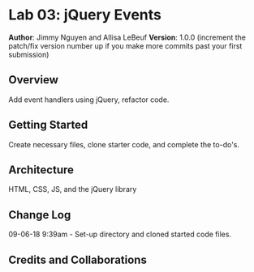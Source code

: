 # Lab 03: jQuery Events

**Author**: Jimmy Nguyen and Allisa LeBeuf
**Version**: 1.0.0 (increment the patch/fix version number up if you make more commits past your first submission)

## Overview
Add event handlers using jQuery, refactor code.

## Getting Started
Create necessary files, clone starter code, and complete the to-do's.

## Architecture
HTML, CSS, JS, and the jQuery library

## Change Log
09-06-18 9:39am - Set-up directory and cloned started code files.


## Credits and Collaborations
<!-- Give credit (and a link) to other people or resources that helped you build this application. -->

